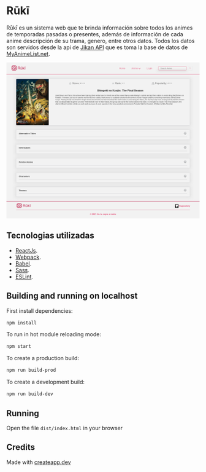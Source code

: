# Rūkī

Rūkī es un sistema web que te brinda información sobre todos los animes de temporadas pasadas o presentes, además de información de cada anime descripción de su trama, genero, entre otros datos. Todos los datos son servidos desde la api de [Jikan API](https://jikan.moe/) que es toma la base de datos de [MyAnimeList.net](MyAnimeList.net).

![Vista previa](./preview.png)

## Tecnologias utilizadas

- [ReactJs](https://reactjs.org/).
- [Webpack](https://webpack.js.org/).
- [Babel](https://babeljs.io/).
- [Sass](https://sass-lang.com/).
- [ESLint](https://eslint.org/).

## Building and running on localhost

First install dependencies:

```sh
npm install
```

To run in hot module reloading mode:

```sh
npm start
```

To create a production build:

```sh
npm run build-prod
```

To create a development build:

```sh
npm run build-dev
```

## Running

Open the file `dist/index.html` in your browser

## Credits

Made with [createapp.dev](https://createapp.dev/)
